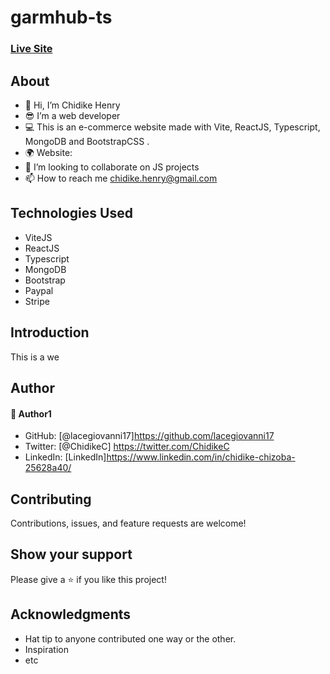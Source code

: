 # garmhub-ts

### [Live Site]()


## About
* 👋 Hi, I’m Chidike Henry 
* 😎 I’m a web developer 
* 💻 This is an e-commerce website made with Vite, ReactJS, Typescript, MongoDB and BootstrapCSS .
* 🌍 Website:  
* 💞️ I’m looking to collaborate on JS projects 
* 📫 How to reach me chidike.henry@gmail.com


## Technologies Used
* ViteJS
* ReactJS
* Typescript
* MongoDB
* Bootstrap
* Paypal
* Stripe


## Introduction 
This is a we


## Author

#### 👤 Author1
- GitHub: [@lacegiovanni17]https://github.com/lacegiovanni17
- Twitter: [@ChidikeC] https://twitter.com/ChidikeC
- LinkedIn: [LinkedIn]https://www.linkedin.com/in/chidike-chizoba-25628a40/

## Contributing 
Contributions, issues, and feature requests are welcome!

## Show your support
Please give a ⭐️ if you like this project! 

## Acknowledgments
- Hat tip to anyone contributed one way or the other.
- Inspiration
- etc
